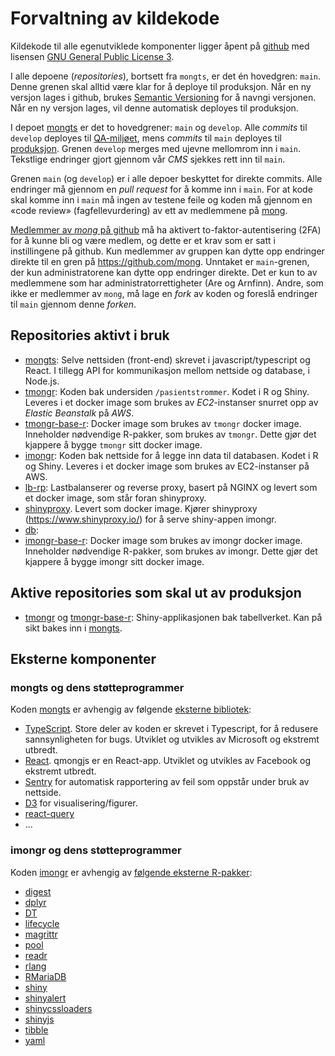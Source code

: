 # Forvaltning av kildekode 

Kildekode til alle egenutviklede komponenter ligger åpent på [github](https://github.com/mong) med lisensen [GNU General Public License 3](https://www.gnu.org/licenses/gpl-3.0.en.html). 

I alle depoene (*repositories*), bortsett fra `mongts`, er det én hovedgren: `main`. Denne grenen skal alltid være klar for å deploye til produksjon. Når en ny versjon lages i github, brukes [Semantic Versioning](https://semver.org/) for å navngi versjonen. Når en ny versjon lages, vil denne automatisk deployes til produksjon.

I depoet [mongts](https://github.com/mong/mongts) er det to hovedgrener: `main` og `develop`. Alle *commits* til `develop` deployes til [QA-miljøet](https://test.skde.no/), mens *commits* til `main` deployes til [produksjon](https://www.skde.no/). Grenen `develop` merges med ujevne mellomrom inn i `main`. Tekstlige endringer gjort gjennom vår *CMS* sjekkes rett inn til `main`.

Grenen `main` (og `develop`) er i alle depoer beskyttet for direkte commits. Alle endringer må gjennom en *pull request* for å komme inn i `main`. For at kode skal komme inn i `main` må ingen av testene feile og koden må gjennom en «code review» (fagfellevurdering) av ett av medlemmene på [mong](https://github.com/mong).

[Medlemmer av *mong* på github](https://github.com/orgs/mong/people) må ha aktivert to-faktor-autentisering (2FA) for å kunne bli og være medlem, og dette er et krav som er satt i instillingene på github. Kun medlemmer av gruppen kan dytte opp endringer direkte til en gren på https://github.com/mong. Unntaket er `main`-grenen, der kun administratorene kan dytte opp endringer direkte.  Det er kun to av medlemmene som har administratorrettigheter (Are og Arnfinn). Andre, som ikke er medlemmer av `mong`, må lage en *fork* av koden og foreslå endringer til `main` gjennom denne *forken*.

## Repositories aktivt i bruk

- [mongts](https://github.com/mong/mongts): Selve nettsiden (front-end) skrevet i javascript/typescript og React. I tillegg API for kommunikasjon mellom nettside og database, i Node.js.
- [tmongr](https://github.com/mong/tmongr): Koden bak undersiden `/pasientstrommer`. Kodet i R og Shiny. Leveres i et docker image som brukes av *EC2*-instanser snurret opp av *Elastic Beanstalk* på *AWS*.
- [tmongr-base-r](https://github.com/mong/tmongr-base-r): Docker image som brukes av `tmongr` docker image. Inneholder nødvendige R-pakker, som brukes av `tmongr`. Dette gjør det kjappere å bygge `tmongr` sitt docker image.
- [imongr](https://github.com/mong/imongr): Koden bak nettside for å legge inn data til databasen. Kodet i R og Shiny. Leveres i et docker image som brukes av EC2-instanser på AWS.
- [lb-rp](https://github.com/mong/lb-rp): Lastbalanserer og reverse proxy, basert på NGINX og levert som et docker image, som står foran shinyproxy.
- [shinyproxy](https://github.com/mong/shinyproxy). Levert som docker image. Kjører shinyproxy (https://www.shinyproxy.io/) for å serve shiny-appen imongr.
- [db](https://github.com/mong/db): 
- [imongr-base-r](https://github.com/mong/imongr-base-r): Docker image som brukes av imongr docker image. Inneholder nødvendige R-pakker, som brukes av imongr. Dette gjør det kjappere å bygge imongr sitt docker image.

## Aktive repositories som skal ut av produksjon

- [tmongr](https://github.com/mong/tmongr) og [tmongr-base-r](https://github.com/mong/tmongr-base-r): Shiny-applikasjonen bak tabellverket. Kan på sikt bakes inn i [mongts](https://github.com/mong/mongts).

## Eksterne komponenter

### mongts og dens støtteprogrammer

Koden [mongts](https://github.com/mong/mongts) er avhengig av følgende [eksterne bibliotek](https://github.com/mong/mongts/network/dependencies): 

- [TypeScript](https://github.com/microsoft/TypeScript). Store deler av koden er skrevet i Typescript, for å redusere sannsynligheten for bugs. Utviklet og utvikles av Microsoft og ekstremt utbredt. 
- [React](https://github.com/facebook/react). qmongjs er en React-app. Utviklet og utvikles av Facebook og ekstremt utbredt. 
- [Sentry](https://github.com/getsentry/sentry-javascript) for automatisk rapportering av feil som oppstår under bruk av nettside.  
- [D3](https://github.com/d3/d3) for visualisering/figurer.
- [react-query](https://github.com/tannerlinsley/react-query) 
- ...

### imongr og dens støtteprogrammer

Koden [imongr](https://github.com/mong/imongr) er avhengig av [følgende eksterne R-pakker](https://raw.githubusercontent.com/mong/imongr/main/DESCRIPTION):
- [digest](https://github.com/eddelbuettel/digest)
- [dplyr](https://github.com/tidyverse/dplyr/)
- [DT](https://github.com/rstudio/DT)
- [lifecycle](https://github.com/r-lib/lifecycle)
- [magrittr](https://github.com/tidyverse/magrittr/)
- [pool](https://github.com/rstudio/pool)
- [readr](https://github.com/tidyverse/readr/)
- [rlang](https://github.com/r-lib/rlang)
- [RMariaDB](https://github.com/r-dbi/RMariaDB)
- [shiny](https://github.com/rstudio/shiny)
- [shinyalert](https://github.com/daattali/shinyalert)
- [shinycssloaders](https://github.com/daattali/shinycssloaders/)
- [shinyjs](https://github.com/daattali/shinyjs)
- [tibble](https://github.com/tidyverse/tibble/)
- [yaml](https://github.com/viking/r-yaml/)
